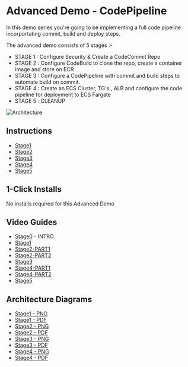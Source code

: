 # Advanced Demo - CodePipeline

In this demo series you're going to be implementing a full code pipeline incorportating commit, build and deploy steps.

The advanced demo consists of 5 stages :-

- STAGE 1 : Configure Security & Create a CodeCommit Repo
- STAGE 2 : Configure CodeBuild to clone the repo, create a container image and store on ECR
- STAGE 3 : Configure a CodePipeline with commit and build steps to automate build on commit.
- STAGE 4 : Create an ECS Cluster, TG's , ALB and configure the code pipeline for deployment to ECS Fargate
- STAGE 5 : CLEANUP

![Architecture](https://github.com/acantril/learn-cantrill-io-labs/raw/master/aws-codepipeline-catpipeline/catpipeline-arch-all.png)

## Instructions

- [Stage1](https://github.com/acantril/learn-cantrill-io-labs/blob/master/aws-codepipeline-catpipeline/02_LABINSTRUCTIONS/STAGE1-CODECOMMIT.md)
- [Stage2](https://github.com/acantril/learn-cantrill-io-labs/blob/master/aws-codepipeline-catpipeline/02_LABINSTRUCTIONS/STAGE2-CODEBUILD.md)
- [Stage3](https://github.com/acantril/learn-cantrill-io-labs/blob/master/aws-codepipeline-catpipeline/02_LABINSTRUCTIONS/STAGE3-CODEPIPELINE.md)
- [Stage4](https://github.com/acantril/learn-cantrill-io-labs/blob/master/aws-codepipeline-catpipeline/02_LABINSTRUCTIONS/STAGE4-CODEDEPLOY.md)
- [Stage5](https://github.com/acantril/learn-cantrill-io-labs/blob/master/aws-codepipeline-catpipeline/02_LABINSTRUCTIONS/STAGE5-CLEANUP.md)



## 1-Click Installs
No installs required for this Advanced Demo

## Video Guides

- [Stage0](https://youtu.be/7phmk5-iBDo) - INTRO
- [Stage1](https://youtu.be/FmoXgFz4ODc)
- [Stage2-PART1](https://youtu.be/gOiV10FXgq0)
- [Stage2-PART2](https://youtu.be/g8TbqrNs4D0)
- [Stage3](https://youtu.be/GmnOW1UmXpA)
- [Stage4-PART1](https://youtu.be/ylY_yGHhVDk)
- [Stage4-PART2](https://youtu.be/xSdJiTRkqr4)
- [Stage5](https://youtu.be/JEsmwIPw25E)


## Architecture Diagrams

- [Stage1 - PNG](https://github.com/acantril/learn-cantrill-io-labs/raw/master/aws-codepipeline-catpipeline/02_LABINSTRUCTIONS/catpipeline-arch-stage1.png)
- [Stage1 - PDF](https://github.com/acantril/learn-cantrill-io-labs/raw/master/aws-codepipeline-catpipeline/02_LABINSTRUCTIONS/catpipeline-arch-stage1.pdf)
- [Stage2 - PNG](https://github.com/acantril/learn-cantrill-io-labs/raw/master/aws-codepipeline-catpipeline/02_LABINSTRUCTIONS/catpipeline-arch-stage2.png)
- [Stage2 - PDF](https://github.com/acantril/learn-cantrill-io-labs/raw/master/aws-codepipeline-catpipeline/02_LABINSTRUCTIONS/catpipeline-arch-stage2.pdf)
- [Stage3 - PNG](https://github.com/acantril/learn-cantrill-io-labs/raw/master/aws-codepipeline-catpipeline/02_LABINSTRUCTIONS/catpipeline-arch-stage3.png)
- [Stage3 - PDF](https://github.com/acantril/learn-cantrill-io-labs/raw/master/aws-codepipeline-catpipeline/02_LABINSTRUCTIONS/catpipeline-arch-stage3.pdf)
- [Stage4 - PNG](https://github.com/acantril/learn-cantrill-io-labs/raw/master/aws-codepipeline-catpipeline/02_LABINSTRUCTIONS/catpipeline-arch-stage4.png)
- [Stage4 - PDF](https://github.com/acantril/learn-cantrill-io-labs/raw/master/aws-codepipeline-catpipeline/02_LABINSTRUCTIONS/catpipeline-arch-stage4.pdf)

